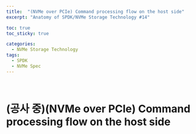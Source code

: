 ```yaml
---
title:  "(NVMe over PCIe) Command processing flow on the host side"
excerpt: "Anatomy of SPDK/NVMe Storage Technology #14"

toc: true
toc_sticky: true

categories:
  - NVMe Storage Technology
tags:
  - SPDK
  - NVMe Spec
---
```


<br>

# (공사 중)(NVMe over PCIe) Command processing flow on the host side

